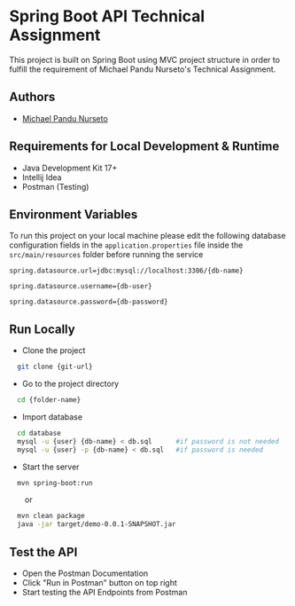 
# Spring Boot API Technical Assignment

This project is built on Spring Boot using MVC project structure in order to fulfill the requirement of Michael Pandu Nurseto's Technical Assignment.


## Authors

- [Michael Pandu Nurseto](https://www.github.com/mikeyangelo5)


## Requirements for Local Development & Runtime

- Java Development Kit 17+
- Intellij Idea
- Postman (Testing)
## Environment Variables

To run this project on your local machine please edit the following database configuration fields in the `application.properties` file inside the `src/main/resources` folder before running the service

`spring.datasource.url=jdbc:mysql://localhost:3306/{db-name}`

`spring.datasource.username={db-user}`

`spring.datasource.password={db-password}`
## Run Locally

- Clone the project

```bash
  git clone {git-url}
```

- Go to the project directory

```bash
  cd {folder-name}
```

- Import database

```bash
  cd database
  mysql -u {user} {db-name} < db.sql      #if password is not needed
  mysql -u {user} -p {db-name} < db.sql   #if password is needed
```

- Start the server

```bash
  mvn spring-boot:run
```

&emsp;&emsp;or

```bash
  mvn clean package
  java -jar target/demo-0.0.1-SNAPSHOT.jar
```
## Test the API

- Open the Postman Documentation
- Click "Run in Postman" button on top right
- Start testing the API Endpoints from Postman